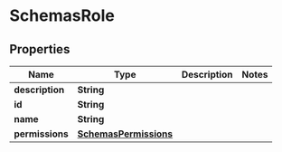 # SchemasRole

## Properties
Name | Type | Description | Notes
------------ | ------------- | ------------- | -------------
**description** | **String** |  | 
**id** | **String** |  | 
**name** | **String** |  | 
**permissions** | [**SchemasPermissions**](SchemasPermissions.md) |  | 
